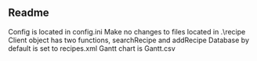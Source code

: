 Readme
------

Config is located in config.ini
Make no changes to files located in .\recipe\
Client object has two functions, searchRecipe and addRecipe
Database by default is set to recipes.xml
Gantt chart is Gantt.csv